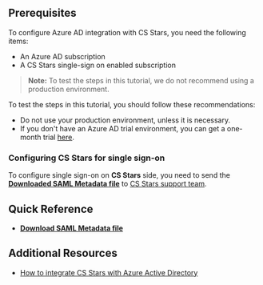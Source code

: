 ## Prerequisites

To configure Azure AD integration with CS Stars, you need the following items:

- An Azure AD subscription
- A CS Stars single-sign on enabled subscription

> **Note:**
> To test the steps in this tutorial, we do not recommend using a production environment.

To test the steps in this tutorial, you should follow these recommendations:

- Do not use your production environment, unless it is necessary.
- If you don't have an Azure AD trial environment, you can get a one-month trial [here](https://azure.microsoft.com/pricing/free-trial/).

### Configuring CS Stars for single sign-on

To configure single sign-on on **CS Stars** side, you need to send the **[Downloaded SAML Metadata file](%metadata:metadataDownloadUrl%)** to [CS Stars support team](http://www.marshclearsight.com/support/). 

## Quick Reference

* **[Download SAML Metadata file](%metadata:metadataDownloadUrl%)**

## Additional Resources

* [How to integrate CS Stars with Azure Active Directory](https://docs.microsoft.com/azure/active-directory/active-directory-saas-cs-stars-tutorial)
